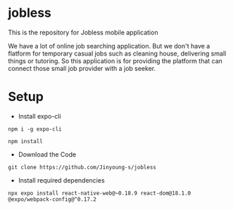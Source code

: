 # jobless

This is the repository for Jobless mobile application

We have a lot of online job searching application. But we don't have a flatform for temporary casual jobs such as cleaning house, delivering small things or tutoring.
So this application is for providing the platform that can connect those small job provider with a job seeker.

# Setup

- Install expo-cli

```
npm i -g expo-cli
```

```
npm install
```

- Download the Code

```
git clone https://github.com/Jinyoung-s/jobless
```

- Install required dependencies

```
npx expo install react-native-web@~0.18.9 react-dom@18.1.0 @expo/webpack-config@^0.17.2
```
